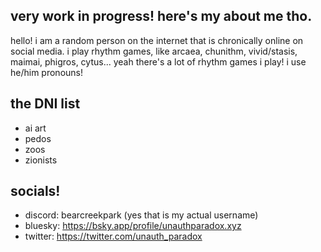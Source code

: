 ## very work in progress! here's my about me tho.
hello! i am a random person on the internet that is chronically online on social media.
i play rhythm games, like arcaea, chunithm, vivid/stasis, maimai, phigros, cytus... yeah there's a lot of rhythm games i play!
i use he/him pronouns!
## the DNI list
- ai art
- pedos
- zoos
- zionists
## socials!
- discord: bearcreekpark (yes that is my actual username)
- bluesky: https://bsky.app/profile/unauthparadox.xyz
- twitter: https://twitter.com/unauth_paradox
